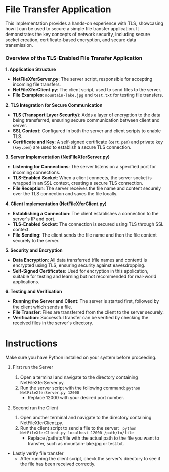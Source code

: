 # File Transfer Application
This implementation provides a hands-on experience with TLS, showcasing how it can be used to secure a simple file transfer application. It demonstrates the key concepts of network security, including secure socket creation, certificate-based encryption, and secure data transmission.
### Overview of the TLS-Enabled File Transfer Application

**1. Application Structure**
   - **NetFileXferServer.py**: The server script, responsible for accepting incoming file transfers.
   - **NetFileXferClient.py**: The client script, used to send files to the server.
   - **File Examples**: `mountain-lake.jpg` and `test.txt` for testing file transfers.

**2. TLS Integration for Secure Communication**
   - **TLS (Transport Layer Security)**: Adds a layer of encryption to the data being transferred, ensuring secure communication between client and server.
   - **SSL Context**: Configured in both the server and client scripts to enable TLS.
   - **Certificate and Key**: A self-signed certificate (`cert.pem`) and private key (`key.pem`) are used to establish a secure TLS connection.

**3. Server Implementation (NetFileXferServer.py)**
   - **Listening for Connections**: The server listens on a specified port for incoming connections.
   - **TLS-Enabled Socket**: When a client connects, the server socket is wrapped in an SSL context, creating a secure TLS connection.
   - **File Reception**: The server receives the file name and content securely over the TLS connection and saves the file locally.

**4. Client Implementation (NetFileXferClient.py)**
   - **Establishing a Connection**: The client establishes a connection to the server's IP and port.
   - **TLS-Enabled Socket**: The connection is secured using TLS through SSL context.
   - **File Sending**: The client sends the file name and then the file content securely to the server.

**5. Security and Encryption**
   - **Data Encryption**: All data transferred (file names and content) is encrypted using TLS, ensuring security against eavesdropping.
   - **Self-Signed Certificates**: Used for encryption in this application, suitable for testing and learning but not recommended for real-world applications.

**6. Testing and Verification**
   - **Running the Server and Client**: The server is started first, followed by the client which sends a file.
   - **File Transfer**: Files are transferred from the client to the server securely.
   - **Verification**: Successful transfer can be verified by checking the received files in the server's directory.


# Instructions

Make sure you have Python installed on your system before proceeding.
1. First run the Server
    1. Open a terminal and navigate to the directory containing NetFileXferServer.py. 
    2. Run the server script with the following command: 
    ```python NetFileXferServer.py 12000```
        * Replace 12000 with your desired port number.

2. Second run the Client
    1. Open another terminal and navigate to the directory containing NetFileXferClient.py.
    2. Run the client script to send a file to the server:
  ``` python NetFileXferClient.py localhost 12000 /path/to/file```
        * Replace /path/to/file with the actual path to the file you want to transfer, such as mountain-lake.jpg or test.txt.

* Lastly verify file transfer
  * After running the client script, check the server's directory to see if the file has been received correctly.

